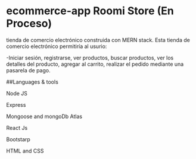 # ecommerce-app Roomi Store (En Proceso)

tienda de comercio electrónico construida con MERN stack. Esta tienda de comercio electrónico permitiría al usurio:

-Iniciar sesión, registrarse, ver productos, buscar productos, ver los detalles del producto, agregar al carrito, realizar el pedido mediante una pasarela de pago.




##Languages & tools

Node JS

Express

Mongoose and mongoDb Atlas

React Js

Bootstarp

HTML and CSS
